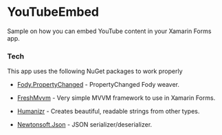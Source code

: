 # YouTubeEmbed
Sample on how you can embed YouTube content in your Xamarin Forms app.

### Tech
This app uses the following NuGet packages to work properly

* [Fody.PropertyChanged] - PropertyChanged Fody weaver.
* [FreshMvvm] - Very simple MVVM framework to use in Xamarin Forms.
* [Humanizr] - Creates beautiful, readable strings from other types.
* [Newtonsoft.Json] - JSON serializer/deserializer.

   [Fody.PropertyChanged]: <https://github.com/Fody/PropertyChanged>
   [FreshMvvm]: <https://github.com/rid00z/FreshMvvm>
   [Newtonsoft.Json]: <http://www.newtonsoft.com/json>
   [Humanizr]: <https://github.com/Humanizr/Humanizer>